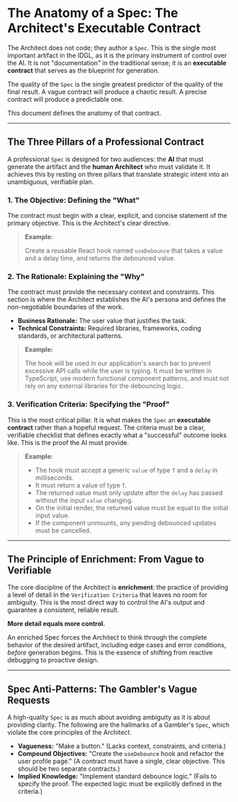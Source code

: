 # The Anatomy of a Spec: The Architect's Executable Contract

The Architect does not code; they author a `Spec`. This is the single most important artifact in the IDGL, as it is the primary instrument of control over the AI. It is not "documentation" in the traditional sense; it is an **executable contract** that serves as the blueprint for generation.

The quality of the `Spec` is the single greatest predictor of the quality of the final result. A vague contract will produce a chaotic result. A precise contract will produce a predictable one.

This document defines the anatomy of that contract.

---

## The Three Pillars of a Professional Contract

A professional `Spec` is designed for two audiences: the **AI** that must generate the artifact and the **human Architect** who must validate it. It achieves this by resting on three pillars that translate strategic intent into an unambiguous, verifiable plan.

### 1. The Objective: Defining the "What"
The contract must begin with a clear, explicit, and concise statement of the primary objective. This is the Architect's clear directive.

> **Example:**
>
> Create a reusable React hook named `useDebounce` that takes a value and a delay time, and returns the debounced value.

### 2. The Rationale: Explaining the "Why"
The contract must provide the necessary context and constraints. This section is where the Architect establishes the AI's persona and defines the non-negotiable boundaries of the work.

*   **Business Rationale:** The user value that justifies the task.
*   **Technical Constraints:** Required libraries, frameworks, coding standards, or architectural patterns.

> **Example:**
>
> The hook will be used in our application's search bar to prevent excessive API calls while the user is typing. It must be written in TypeScript, use modern functional component patterns, and must not rely on any external libraries for the debouncing logic.

### 3. Verification Criteria: Specifying the "Proof"
This is the most critical pillar. It is what makes the `Spec` an **executable contract** rather than a hopeful request. The criteria must be a clear, verifiable checklist that defines exactly what a "successful" outcome looks like. This is the proof the AI must provide.

> **Example:**
>
> *   The hook must accept a generic `value` of type `T` and a `delay` in milliseconds.
> *   It must return a value of type `T`.
> *   The returned value must only update after the `delay` has passed without the input `value` changing.
> *   On the initial render, the returned value must be equal to the initial input value.
> *   If the component unmounts, any pending debounced updates must be cancelled.

---

## The Principle of Enrichment: From Vague to Verifiable

The core discipline of the Architect is **enrichment**: the practice of providing a level of detail in the `Verification Criteria` that leaves no room for ambiguity. This is the most direct way to control the AI's output and guarantee a consistent, reliable result.

**More detail equals more control.**

An enriched Spec forces the Architect to think through the complete behavior of the desired artifact, including edge cases and error conditions, *before* generation begins. This is the essence of shifting from reactive debugging to proactive design.

---

## Spec Anti-Patterns: The Gambler's Vague Requests

A high-quality `Spec` is as much about avoiding ambiguity as it is about providing clarity. The following are the hallmarks of a Gambler's `Spec`, which violate the core principles of the Architect.

*   **Vagueness:** "Make a button." (Lacks context, constraints, and criteria.)
*   **Compound Objectives:** "Create the `useDebounce` hook and refactor the user profile page." (A contract must have a single, clear objective. This should be two separate contracts.)
*   **Implied Knowledge:** "Implement standard debounce logic." (Fails to specify the proof. The expected logic must be explicitly defined in the criteria.)
